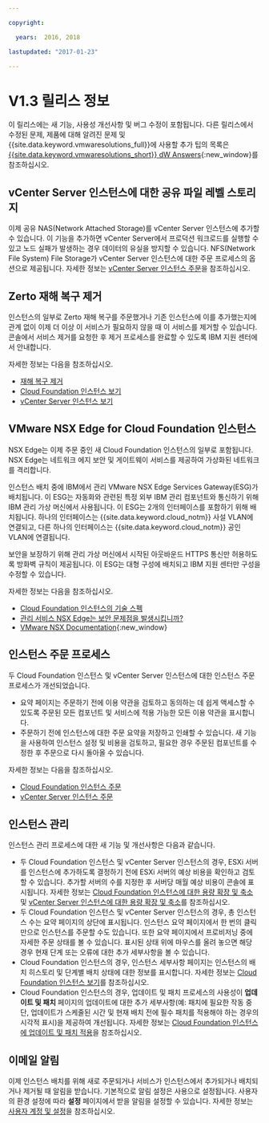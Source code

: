 ```yaml
---

copyright:

  years:  2016, 2018

lastupdated: "2017-01-23"

---
```


# V1.3 릴리스 정보

이 릴리스에는 새 기능, 사용성 개선사항 및 버그 수정이 포함됩니다. 다른 릴리스에서 수정된 문제, 제품에 대해 알려진 문제 및 {{site.data.keyword.vmwaresolutions_full}}에 사용할 추가 팁의 목록은 [{{site.data.keyword.vmwaresolutions_short}} dW Answers](https://developer.ibm.com/answers/topics/cloudvmw/){:new_window}를 참조하십시오.

## vCenter Server 인스턴스에 대한 공유 파일 레벨 스토리지

이제 공유 NAS(Network Attached Storage)를 vCenter Server 인스턴스에 추가할 수 있습니다. 이 기능을 추가하면 vCenter Server에서 프로덕션 워크로드를 실행할 수 있고 노드 실패가 발생하는 경우 데이터의 유실을 방지할 수 있습니다. NFS(Network File System) File Storage가 vCenter Server 인스턴스에 대한 주문 프로세스의 옵션으로 제공됩니다. 자세한 정보는 [vCenter Server 인스턴스 주문](../vcenter/vc_orderinginstance.html)을 참조하십시오.

## Zerto 재해 복구 제거

인스턴스의 일부로 Zerto 재해 복구를 주문했거나 기존 인스턴스에 이를 추가했는지에 관계 없이 이제 더 이상 이 서비스가 필요하지 않을 때 이 서비스를 제거할 수 있습니다. 콘솔에서 서비스 제거를 요청한 후 제거 프로세스를 완료할 수 있도록 IBM 지원 센터에서 안내합니다.

자세한 정보는 다음을 참조하십시오.

* [재해 복구 제거](../services/removingzertodr.html)
* [Cloud Foundation 인스턴스 보기](../sddc/sd_viewinginstances.html)
* [vCenter Server 인스턴스 보기](../vcenter/vc_viewinginstances.html)

## VMware NSX Edge for Cloud Foundation 인스턴스

NSX Edge는 이제 주문 중인 새 Cloud Foundation 인스턴스의 일부로 포함됩니다. NSX Edge는 네트워크 에지 보안 및 게이트웨이 서비스를 제공하여 가상화된 네트워크를 격리합니다.

인스턴스 배치 중에 IBM에서 관리 VMware NSX Edge Services Gateway(ESG)가 배치됩니다. 이 ESG는 자동화와 관련된 특정 외부 IBM 관리 컴포넌트와 통신하기 위해 IBM 관리 가상 머신에서 사용됩니다. 이 ESG는 2개의 인터페이스를 포함하기 위해 배치됩니다. 하나의 인터페이스는 {{site.data.keyword.cloud_notm}} 사설 VLAN에 연결되고, 다른 하나의 인터페이스는 {{site.data.keyword.cloud_notm}} 공인 VLAN에 연결됩니다. 

보안을 보장하기 위해 관리 가상 머신에서 시작된 아웃바운드 HTTPS 통신만 허용하도록 방화벽 규칙이
제공됩니다. 이 ESG는 대형 구성에 배치되고 IBM 지원 센터만 구성을 수정할 수 있습니다.

자세한 정보는 다음을 참조하십시오.

* [Cloud Foundation 인스턴스의 기술 스펙](../sddc/sd_cloudfoundationoverview.html#technical-specifications-for-cloud-foundation-instances)
* [관리 서비스 NSX Edge는 보안 문제점을 발생시킵니까?](../vmonic/faq.html#does-the-management-services-nsx-edge-pose-a-security-risk-)
* [VMware NSX Documentation](https://pubs.vmware.com/NSX-6/index.jsp?topic=%2Fcom.vmware.nsx.admin.doc%2FGUID-3F96DECE-33FB-43EE-88D7-124A730830A4.html){:new_window}

## 인스턴스 주문 프로세스

두 Cloud Foundation 인스턴스 및 vCenter Server 인스턴스에 대한 인스턴스 주문 프로세스가 개선되었습니다.

* 요약 페이지는 주문하기 전에 이용 약관을 검토하고 동의하는 데 쉽게 액세스할 수 있도록 주문된 모든 컴포넌트 및 서비스에 적용 가능한 모든 이용 약관을 표시합니다.
* 주문하기 전에 인스턴스에 대한 주문 요약을 저장하고 인쇄할 수 있습니다. 새 기능을 사용하여 인스턴스 설정 및 비용을 검토하고, 필요한 경우 주문된 컴포넌트를 수정한 후 주문으로 다시 돌아올 수 있습니다.

자세한 정보는 다음을 참조하십시오.

* [Cloud Foundation 인스턴스 주문](../sddc/sd_orderinginstance.html)
* [vCenter Server 인스턴스 주문](../vcenter/vc_orderinginstance.html)

## 인스턴스 관리

인스턴스 관리 프로세스에 대한 새 기능 및 개선사항은 다음과 같습니다.

* 두 Cloud Foundation 인스턴스 및 vCenter Server 인스턴스의 경우, ESXi 서버를 인스턴스에 추가하도록 결정하기 전에 ESXi 서버의 예상 비용을 확인하고 검토할 수 있습니다. 추가할 서버의 수를 지정한 후 서버당 매월 예상 비용이 콘솔에 표시됩니다. 자세한 정보는 [Cloud Foundation 인스턴스에 대한 용량 확장 및 축소](../sddc/sd_addingremovingservers.html) 및 [vCenter Server 인스턴스에 대한 용량 확장 및 축소](../vcenter/vc_addingremovingservers.html)를 참조하십시오.
* 두 Cloud Foundation 인스턴스 및 vCenter Server 인스턴스의 경우, 총 인스턴스 수는 요약 페이지의 상단에 표시됩니다. 인스턴스 요약 페이지에서 한 번의 클릭만으로 인스턴스를 주문할 수도 있습니다. 또한 요약 페이지에서 프로비저닝 중에 자세한 주문 상태를 볼 수 있습니다. 표시된 상태 위에 마우스를 올려 놓으면 해당 경우 현재 단계 또는 오류에 대한 추가 세부사항을 볼 수 있습니다.
* Cloud Foundation 인스턴스의 경우, 인스턴스 세부사항 페이지는 인스턴스의 배치 히스토리 및 단계별 배치 상태에 대한 정보를 표시합니다. 자세한 정보는 [Cloud Foundation 인스턴스 보기](../sddc/sd_viewinginstances.html)를 참조하십시오.
* Cloud Foundation 인스턴스의 경우, 업데이트 및 패치 프로세스의 사용성이 **업데이트 및 패치** 페이지의 업데이트에 대한 추가 세부사항(예: 패치에 필요한 작동 중단, 업데이트가 스케줄된 시간 및 현재 배치 전에 필수 패치를 적용해야 하는 경우의 시각적 표시)을 제공하여 개선됩니다. 자세한 정보는 [Cloud Foundation 인스턴스에 업데이트 및 패치 적용](../sddc/sd_applyingupdates.html)을 참조하십시오.

## 이메일 알림

이제 인스턴스 배치를 위해 새로 주문되거나 서비스가 인스턴스에서 추가되거나 배치되거나 제거될 때 알림을 받습니다. 기본적으로 알림 설정은 사용으로 설정됩니다. 사용자의 환경 설정에 따라 **설정** 페이지에서 받을 알림을 설정할 수 있습니다. 자세한 정보는 [사용자 계정 및 설정](useraccount.html)을 참조하십시오.
